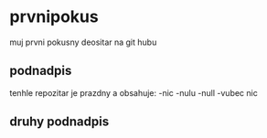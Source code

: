 # prvnipokus
muj prvni pokusny deositar na git hubu
## podnadpis
tenhle repozitar je prazdny a obsahuje: 
 -nic
 -nulu
 -null
 -vubec nic

 ## druhy podnadpis
